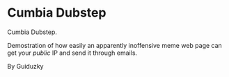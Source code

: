 # Cumbia Dubstep
Cumbia Dubstep.

Demostration of how easily an apparently inoffensive meme web page can get your *public* IP and send it through emails.

By Guiduzky
